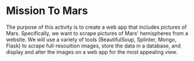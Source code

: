 # Mission To Mars
The purpose of this activity is to create a web app that includes pictures of Mars. Specifically, we want to scrape pictures of Mars' hemispheres from a website. We will use a variety of tools (BeautifulSoup, Splinter, Mongo, Flask) to scrape full-resoultion images, store the data in a database, and display and alter the images on a web app for the most appealing view.
